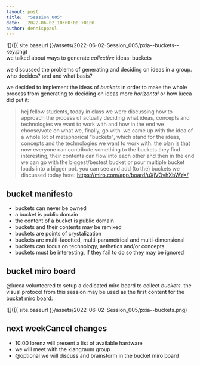 ```yaml
---
layout: post
title:  "Session 005"
date:   2022-06-02 10:00:00 +0100
author: dennisppaul
---
```


![]({{ site.baseurl }}/assets/2022-06-02-Session_005/pxia--buckets--key.png)   
we talked about ways to generate *collective* ideas: buckets 

we discussed the problems of generating and deciding on ideas in a group. who decides? and and what basis? 

we decided to implement the ideas of *buckets* in order to make the whole process from generating to deciding on ideas more *horizontal* or how lucca did put it:

> hej fellow students, today in class we were discussing how to approach the process of actually deciding what ideas, concepts and technologies we want to work with and how in the end we choose/vote on what we, finally, go with. we came up with the idea of a whole lot of metaphorical "buckets", which stand for the ideas, concepts and the technologies we want to work with. the plan is that now everyone can contribute something to the buckets they find interesting, their contents can flow into each other and then in the end we can go with the biggest/bestest bucket or pour multiple bucket loads into a bigger pot. you can see and add (to the) buckets we discussed today here: https://miro.com/app/board/uXjVOvhXbWY=/

## bucket manifesto

- buckets can never be owned
- a bucket is public domain
- the content of a bucket is public domain
- buckets and their contents may be remixed
- buckets are points of crystalization
- buckets are multi-facetted, multi-parametrical and multi-dimensional
- buckets can focus on technology, aethetics and/or concepts
- buckets must be interesting, if they fail to do so they may be ignored

## bucket miro board

@lucca volunteered to setup a dedicated miro board to collect *buckets*. the visual protocol from this session may be used as the first content for the [bucket miro board]([@todo{add_link}](https://miro.com/app/board/uXjVOvhXbWY=/)):

![]({{ site.baseurl }}/assets/2022-06-02-Session_005/pxia--buckets.png)   

## next weekCancel changes

- 10:00 lorenz will present a list of available hardware
- we will meet with the klangraum group
- @optional we will discuss and brainstorm in the bucket miro board
